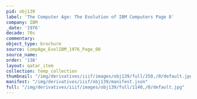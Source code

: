 ```yaml
---
pid: obj139
label: 'The Computer Age: The Evolution of IBM Computers Page 8'
company: IBM
_date: '1976'
decade: 70s
commentary: 
object_type: brochure
source: CompAge_EvolIBM_1976_Page_08
source_name: 
order: '138'
layout: qatar_item
collection: temp_collection
thumbnail: "/img/derivatives/iiif/images/obj139/full/250,/0/default.jpg"
manifest: "/img/derivatives/iiif/obj139/manifest.json"
full: "/img/derivatives/iiif/images/obj139/full/1140,/0/default.jpg"
---
```

